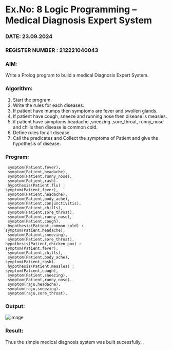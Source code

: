 # Ex.No: 8  Logic Programming –  Medical Diagnosis Expert System
### DATE: 23.09.2024                                                                         
### REGISTER NUMBER : 212221040043
### AIM: 
Write a Prolog program to build a medical Diagnosis Expert System.
###  Algorithm:
1. Start the program.
2. Write the rules for each diseases.
3. If patient have mumps then symptoms are fever and swollen glands.
4. If patient have cough, sneeze and running nose then disease is measles.
5. if patient have symptoms headache ,sneezing ,sore_throat, runny_nose and  chills then disease is common cold.
6. Define rules for all disease.
7. Call the predicates and Collect the symptoms of Patient and give the hypothesis of disease.
### Program:
```
 symptom(Patient,fever),
 symptom(Patient,headache),
 symptom(Patient,runny_nose),
 symptom(Patient,rash).
 hypothesis(Patient,flu) :
symptom(Patient,fever),
 symptom(Patient,headache),
 symptom(Patient,body_ache),
 symptom(Patient,conjunctivitis),
 symptom(Patient,chills),
 symptom(Patient,sore_throat),
 symptom(Patient,runny_nose),
 symptom(Patient,cough).
 hypothesis(Patient,common_cold) :
symptom(Patient,headache),
 symptom(Patient,sneezing),
 symptom(Patient,sore_throat).
hypothesis(Patient,chicken_pox) :
symptom(Patient,fever),
 symptom(Patient,chills),
 symptom(Patient,body_ache), 
symptom(Patient,rash).
 hypothesis(Patient,measles) :
symptom(Patient,cough),
 symptom(Patient,sneezing),
 symptom(Patient,runny_nose).
 symptom(raju,headache).
 symptom(raju,sneezing).
 symptom(raju,sore_throat).
```
### Output:
![image](https://github.com/user-attachments/assets/5d7f35b3-edc1-4d33-8280-3ce026b0e889)
### Result:
Thus the simple medical diagnosis system was built sucessfully.
